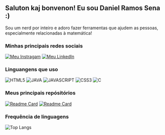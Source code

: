 ## Saluton kaj bonvenon! Eu sou Daniel Ramos Sena :)


Sou um nerd por inteiro e adoro fazer ferramentas que ajudem as pessoas, especialmente relacionadas à matemática!


### Minhas principais redes sociais
[![Meu Instragam](https://img.shields.io/badge/Instagram-E4405F?style=for-the-badge&logo=instagram&logoColor=white)](https://www.instagram.com/odanielrsena/)
[![Meu LinkedIn](https://img.shields.io/badge/LinkedIn-0077B5?style=for-the-badge&logo=linkedin&logoColor=white)](https://www.linkedin.com/in/daniel-ramos-sena-84226724a/)


### Linguangens que uso
<div>
	<img src="https://img.shields.io/badge/HTML5-E34F26?style=for-the-badge&logo=html5&logoColor=white" alt="HTML5">
	<img src="https://img.shields.io/badge/Java-ED8B00?style=for-the-badge&logo=openjdk&logoColor=white" alt="JAVA">
	<img src="https://img.shields.io/badge/JavaScript-F7DF1E?style=for-the-badge&logo=javascript&logoColor=white" alt="JAVASCRIPT">
	<img src="https://img.shields.io/badge/CSS3-1572B6?style=for-the-badge&logo=css3&logoColor=white" alt="CSS3">
	<img src="https://img.shields.io/badge/C-00599C?style=for-the-badge&logo=c&logoColor=white)https://img.shields.io/badge/C-00599C?style=for-the-badge&logo=c&logoColor=white" alt="C"> 
</div>


### Meus principais repósitórios

[![Readme Card](https://github-readme-stats.vercel.app/api/pin/?username=DanielRSena&repo=Eventos-Bootcamp&theme=dark)](https://github.com/DanielRSena/Projetos-da-faculdade)
[![Readme Card](https://github-readme-stats.vercel.app/api/pin/?username=DanielRSena&repo=AjudaMath&theme=dark)](https://github.com/DanielRSena/AjudaMath)


### Frequência de linguagens

![Top Langs](https://github-readme-stats.vercel.app/api/top-langs/?username=DanielRSena&layout=pie&theme=dark)
